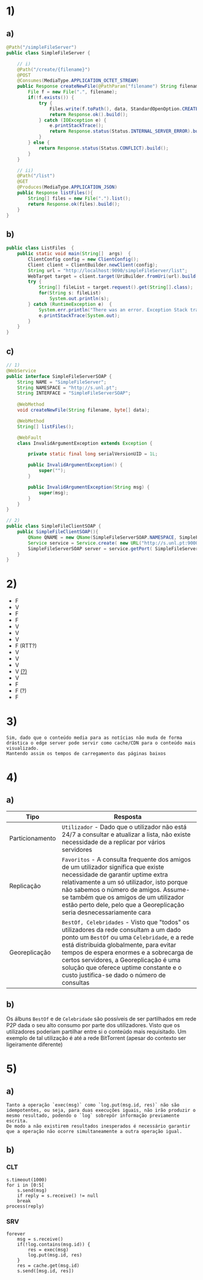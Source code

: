 # 1)
## a)
```java
@Path("/simpleFileServer")
public class SimpleFileServer {

    // i)
    @Path("/create/{filename}")
    @POST
    @Consumes(MediaType.APPLICATION_OCTET_STREAM)
    public Response createNewFile(@PathParam("filename") String filename, byte[] data){
        File f = new File(".", filename);
        if(!f.exists()) {
            try {
                Files.write(f.toPath(), data, StandardOpenOption.CREATE_NEW);
                return Response.ok().build();
            } catch (IOException e) {
                e.printStackTrace();
                return Response.status(Status.INTERNAL_SERVER_ERROR).build();
            }
        } else {
            return Response.status(Status.CONFLICT).build();
        }
    }

    // ii)
    @Path("/list")
    @GET
    @Produces(MediaType.APPLICATION_JSON)
    public Response listFiles(){
        String[] files = new File(".").list();
        return Response.ok(files).build();
    }
}
```
## b)
```java
public class ListFiles  {  
    public static void main(String[]  args)  {  
        ClientConfig config = new ClientConfig();  
        Client client = ClientBuilder.newClient(config);  
        String url = "http://localhost:9090/simpleFileServer/list";  
        WebTarget target = client.target(UriBuilder.fromUri(url).build());  
        try {  
            String[] fileList = target.request().get(String[].class);  
            for(String s: fileList)  
                System.out.println(s); 
        } catch (RuntimeException e)  {  
            System.err.println("There was an error. Exception Stack trace is the following"); 
            e.printStackTrace(System.out);
        }  
    }     
}  
```
## c)
```java
// 1)
@WebService
public interface SimpleFileServerSOAP {
    String NAME = "SimpleFileServer";
    String NAMESPACE = "http://s.unl.pt";
    String INTERFACE = "SimpleFileServerSOAP";
    
    @WebMethod
    void createNewFile(String filename, byte[] data);

    @WebMethod
    String[] listFiles();

    @WebFault
    class InvalidArgumentException extends Exception {

        private static final long serialVersionUID = 1L;

        public InvalidArgumentException() {
            super("");
        }        

        public InvalidArgumentException(String msg) {
            super(msg);
        }
    }
}
```
```java
// 2)
public class SimpleFileClientSOAP {
    public SimpleFileClientSOAP(){
        QName QNAME = new QName(SimpleFileServerSOAP.NAMESPACE, SimpleFileServerSOAP.NAME);
        Service service = Service.create( new URL("http://s.unl.pt:9000/ws/simpleFileServer/?wsdl"), QNAME);
        SimpleFileServerSOAP server = service.getPort( SimpleFileServerSOAP.class );
    }
}
```

# 2)
- F
- V
- F
- F
- V
- V 
- V
- F (RTT?)
- V
- V
- V
- V [(?)](https://docs.oracle.com/javase/7/docs/api/java/rmi/RemoteException.html)
- V
- F
- F (?)
- F

# 3)
```
Sim, dado que o conteúdo media para as notícias não muda de forma drástica o edge server pode servir como cache/CDN para o conteúdo mais visualizado.
Mantendo assim os tempos de carregamento das páginas baixos
```

# 4)
## a)
| Tipo | Resposta |
|----|----|
| Particionamento | `Utilizador` - Dado que o utilizador não está 24/7 a consultar e atualizar a lista, não existe necessidade de a replicar por vários servidores |
| Replicação | `Favoritos` - A consulta frequente dos amigos de um utilizador significa que existe necessidade de garantir uptime extra relativamente a um só utilizador, isto porque não sabemos o número de amigos. Assume-se também que os amigos de um utilizador estão perto dele, pelo que a Georeplicação seria desnecessariamente cara |
| Georeplicação| `BestOf, Celebridades` - Visto que "todos" os utilizadores da rede consultam a um dado ponto um `BestOf` ou uma `Celebridade`, e a rede está distribuida globalmente, para evitar tempos de espera enormes e a sobrecarga de certos servidores, a Georeplicação é uma solução que oferece uptime constante e o custo justifica-se dado o número de consultas |

## b)
Os álbuns `BestOf` e de `Celebridade` são possíveis de ser partilhados em rede P2P dada o seu alto consumo por parte dos utilizadores. Visto que os utilizadores poderiam partilhar entre si o conteúdo mais requisitado.
Um exemplo de tal utilização é até a rede BitTorrent (apesar do contexto ser ligeiramente diferente)

# 5)
## a)
```
Tanto a operação `exec(msg)` como `log.put(msg.id, res)` não são idempotentes, ou seja, para duas execuções iguais, não irão produzir o mesmo resultado, podendo o `log` sobrepôr informação previamente escrita.
De modo a não existirem resultados inesperados é necessário garantir que a operação não ocorre simultaneamente a outra operação igual.
```

## b)
### CLT
```
s.timeout(1000)
for i in [0:5[
    s.send(msg)
    if reply = s.receive() != null
	break
process(reply)
```
### SRV
```
forever
    msg = s.receive()
    if(!log.contains(msg.id)) {
        res = exec(msg)
        log.put(msg.id, res)
    }
    res = cache.get(msg.id)
    s.send([msg.id, res])
```